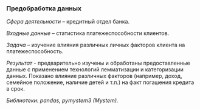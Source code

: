 ### Предобработка данных ###
*Сфера деятельности* – кредитный отдел банка.

*Входные данные* – статистика платежеспособности клиентов.

*Задача* – изучение влияния различных личных факторов клиента на платежеспособность.

*Результат* - предварительно изучены и обработаны предоставленные данные с применением технологий лемматизации и категоризации данных. 
Показано влияние различных факторов (например, доход, семейное положение, наличие детей и т.п.) на факт погашения кредита в срок.

*Библиотеки: pandas, pymystem3 (Mystem).*
